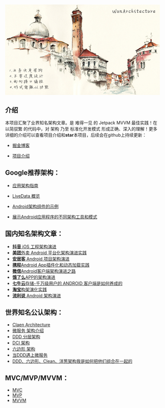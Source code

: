 <div align="center">
<img src="https://github.com/blindmonk/WanArchitecture/blob/main/WanArchitecture.png">
</div>

## 介绍

本项目汇聚了业界知名架构文章。是 难得一见 的 Jetpack MVVM 最佳实践！在 以简驭繁 的代码中，对 架构 乃至 标准化开发模式 形成正确、深入的理解！更多详细的介绍可以查看项目介绍和**star**本项目，后续会在github上持续更新：
+ [掘金博客](https://juejin.cn/user/166781495818408/posts)

+ [项目介绍](https://juejin.cn/post/6960953981543645214)

## Google推荐架构：
+ [应用架构指南](https://developer.android.com/jetpack/guide?hl=zh-cn#common-principles)

+ [LiveData 概览](https://developer.android.com/jetpack/guide?hl=zh-cn#common-principles)
+ [Android架构组件的示例](https://github.com/android/architecture-components-samples)
+ [展示Android应用程序的不同架构工具和模式](https://github.com/android/architecture-samples)

## 国内知名架构文章：

+ [**抖音** iOS 工程架构演进](https://mp.weixin.qq.com/s/HHH5_IEbsR8iSmXSIdeutw)
+ [**美团**外卖 Android 平台化架构演进实践](https://www.infoq.cn/article/qkxm59unmg6skub2a00y)
+ [**安居客** Android 项目架构演进](https://zhuanlan.zhihu.com/p/25420181)
+ [**携程**Android App插件化和动态加载实践](http://www.infoq.com/cn/articles/ctrip-android-dynamic-loading)
+ [**微信**Android客户端架构演进之路](https://mp.weixin.qq.com/s?__biz=MzUxMzcxMzE5Ng==&mid=2247488524&idx=1&sn=2dd4587ed78b78edac36b618f18bc2ee&source=41#wechat_redirect) 
+ [**饿了么**APP的架构演进](https://mp.weixin.qq.com/s?__biz=MzUxMzcxMzE5Ng==&mid=2247488524&idx=1&sn=2dd4587ed78b78edac36b618f18bc2ee&source=41#wechat_redirect)
+ [**七牛云**存储-千万级用户的 ANDROID 客户端是如何养成的](http://blog.qiniu.com/archives/6017) 
+ [**淘宝**构架演化实践](http://www.infoq.com/cn/news/2014/12/taobao-app-evolution)
+ [**流利说** Android 架构演进](http://mp.weixin.qq.com/s?__biz=MzI0NjIzNDkwOA==&mid=2247483673&idx=1&sn=ba9cf498ab78646f1a9c9e711f65c360&scene=2&srcid=0527JyTxU6ucKtlLVyl7REaB&from=timeline&isappinstalled=0#wechat_redirect)

## 世界知名公认架构：

+ [Claen Architecture](https://github.com/android10/Android-CleanArchitecture)
+ [微服务 架构介绍](http://blog.daocloud.io/microservices-4/)
+ [DDD 分层架构](https://www.zhihu.com/question/25089273)
+ [DCI 架构](https://zhuanlan.zhihu.com/p/27654319)
+ [六边形 架构](https://juejin.cn/post/6844903569947099143)
+ [当DDD遇上微服务](https://cloud.tencent.com/developer/article/1054388)
+ [DDD、六边形、Clean、洋葱架构我是如何把他们组合在一起的](https://cloud.tencent.com/developer/article/1560061)


## MVC/MVP/MVVM：

+ [MVC](https://www.tutorialspoint.com/mvc_framework/mvc_framework_introduction.htm)
+ [MVP](https://segmentfault.com/a/1190000021158929)
+ [MVVM](https://developer.android.com/jetpack/guide?hl=zh-cn#common-principles)

